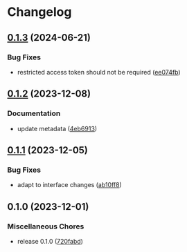 # Changelog

## [0.1.3](https://github.com/snakemake/snakemake-storage-plugin-zenodo/compare/v0.1.2...v0.1.3) (2024-06-21)


### Bug Fixes

* restricted access token should not be required ([ee074fb](https://github.com/snakemake/snakemake-storage-plugin-zenodo/commit/ee074fb3c82bfaae51442ef3013603cb238f7969))

## [0.1.2](https://github.com/snakemake/snakemake-storage-plugin-zenodo/compare/v0.1.1...v0.1.2) (2023-12-08)


### Documentation

* update metadata ([4eb6913](https://github.com/snakemake/snakemake-storage-plugin-zenodo/commit/4eb69139cace4070869633534b63cd333bdf5ebe))

## [0.1.1](https://github.com/snakemake/snakemake-storage-plugin-zenodo/compare/v0.1.0...v0.1.1) (2023-12-05)


### Bug Fixes

* adapt to interface changes ([ab10ff8](https://github.com/snakemake/snakemake-storage-plugin-zenodo/commit/ab10ff8aebbe6b76dd1c5b6ca7ce1b8fd36cb3e2))

## 0.1.0 (2023-12-01)


### Miscellaneous Chores

* release 0.1.0 ([720fabd](https://github.com/snakemake/snakemake-storage-plugin-zenodo/commit/720fabd6b552a3db8b24c1b81f8071173cd15eaa))
